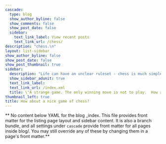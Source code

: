 ```yaml
---
cascade:
  type: blog
  show_author_byline: false
  show_comments: false
  show_post_date: false
  sidebar:
    text_link_label: View recent posts
    text_link_url: /chess/
description: "chess.\n"
layout: list-sidebar
show_author_byline: false
show_post_date: false
show_post_thumbnail: true
sidebar:
  description: "Life can have an unclear ruleset - chess is much simpler!  \n Marcel Duchamp and John Cage \n are playing in the image. \n This is a set of personal chess notes, a mix of repertoire and technique, \n arranged in an interactive, narrative structure to interest my memory."
  show_sidebar_adunit: true
  text_link_label:
  text_link_url: /index.xml
  title: \"A strange game. The only winning move is not to play.  How about a nice game of chess?\"
thumbnail_left: true
title: How about a nice game of chess?
---
```


** No content below YAML for the blog _index. This file provides front matter for the listing page layout and sidebar content. It is also a branch bundle, and all settings under `cascade` provide front matter for all pages inside blog/. You may still override any of these by changing them in a page's front matter.**
